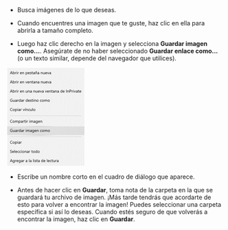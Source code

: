 - Busca imágenes de lo que deseas.

- Cuando encuentres una imagen que te guste, haz clic en ella para abrirla a tamaño completo.

- Luego haz clic derecho en la imagen y selecciona **Guardar imagen como...**. Asegúrate de no haber seleccionado **Guardar enlace como...** (o un texto similar, depende del navegador que utilices).

![Menú con la opción Guardar imagen seleccionada](images/saveImgAs.png)

- Escribe un nombre corto en el cuadro de diálogo que aparece.

- Antes de hacer clic en **Guardar**, toma nota de la carpeta en la que se guardará tu archivo de imagen. ¡Más tarde tendrás que acordarte de esto para volver a encontrar la imagen! Puedes seleccionar una carpeta específica si así lo deseas. Cuando estés seguro de que volverás a encontrar la imagen, haz clic en **Guardar**.